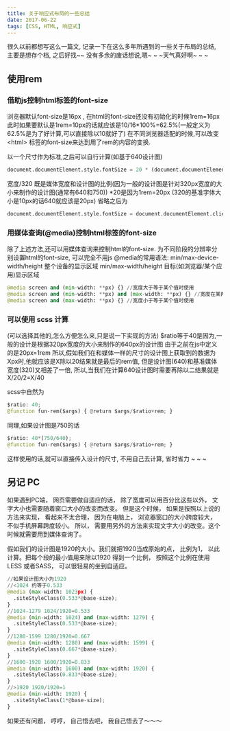 ```yaml
---
title: 关于响应式布局的一些总结
date: 2017-06-22
tags: [CSS, HTML, 响应式]
---
```


很久以前都想写这么一篇文, 记录一下在这么多年所遇到的一些关于布局的总结, 主要是想存个档, 之后好找~~
没有多余的废话想说,嗯~ ~ ~天气真好啊~ ~ ~

<!-- more -->
## 使用rem
### 借助js控制html标签的font-size

浏览器默认font-size是16px , 在html的font-size还没有初始化的时候1rem=16px
此时如果要默认是1rem=10px的话就应该是10/16*100%=62.5%(一般定义为62.5%是为了好计算,可以直接除以10就好了)
在不同浏览器适配的时候,可以改变 &lt;html&gt; 标签的font-size来达到用了rem的内容的变换.

以一个尺寸作为标准,之后可以自行计算(如基于640设计图)
```python
document.documentElement.style.fontSize = 20 * (document.documentElement.clientWidth / 320) + 'px';
```
宽度/320 既是媒体宽度和设计图的比例(因为一般的设计图是针对320px宽度的大小来制作的设计图(通常有640和750))
*20是因为1rem=20px (320的基准字体大小是10px的话640就应该是20px)
省略之后为
```python
document.documentElement.style.fontSize = document.documentElement.clientWidth / 16 + 'px';
```
### 用媒体查询(@media)控制html标签的font-size
除了上述方法,还可以用媒体查询来控制html的font-size. 为不同阶段的分辨率分别设置html的font-size, 可以完全不用js
@media的常用语法:
min/max-device-width/height 整个设备的显示区域
min/max-width/height 目标(如浏览器/某个应用)显示区域
```python
@media screen and (min-width: **px) {} //宽度大于等于某个值时使用
@media screen and (min-width: **px) and (max-width: **px) {} //宽度在某两个值之间时
@media screen and (max-width: **px) {} //宽度小于等于某个值时使用
```
<!-- 还有关于
基本媒体分辨率一览
<table>
	<tr>
		<td></td>
	</tr>
</table>
-->
### 可以使用 scss 计算
(可以选择其他的,怎么方便怎么来,只是说一下实现的方法)
$ratio等于40是因为,一般的设计是根据320px宽度的大小来制作的640px的设计图
由于之前在js中定义的是20px=1rem
所以,假如我们在和媒体一样的尺寸的设计图上获取到的数据为Xpx时,他就应该是X除以20结果就是最后的rem值,
但是设计图(640)和基准媒体宽度(320)又相差了一倍,
所以,当我们在计算640设计图时需要再除以二结果就是 X/20/2=X/40

scss中自然为
```python
$ratio: 40;
@function fun-rem($args) { @return $args/$ratio+rem; }
```

同理,如果设计图是750的话
```python
$ratio: 40*(750/640);
@function fun-rem($args) { @return $args/$ratio+rem; }
```

这样使用的话,就可以直接传入设计的尺寸, 不用自己去计算, 省时省力 ~ ~ ~



##  另记 PC
如果遇到PC端， 网页需要做自适应的话， 除了宽度可以用百分比这些以外， 文字大小也需要随着窗口大小的改变而改变。
但是这个时候， 如果是按照以上说的方法来实现， 看起来不太合理， 因为在电脑上， 浏览器窗口的大小跨度较大， 不似手机屏幕跨度较小。
所以， 需要用另外的方法来实现文字大小的改变。这个时候就需要用到媒体查询了。

假如我们的设计图是1920的大小。我们就把1920当成原始的点， 比例为1， 以此计算。把每个段的最小值用来除以1920 得到一个比例， 按照这个比例在使用LESS 或者SASS， 可以很轻易的坐到自适应。
```python
//如果设计图大小为1920
//<1024 约等于0.533
@media (max-width: 1023px) {
  .siteStyleClass(0.533*@base-size);
}
//1024-1279 1024/1920=0.533
@media (min-width: 1024) and (max-width: 1279) {
  .siteStyleClass(0.533*@base-size);
}
//1280-1599 1280/1920=0.667
@media (min-width: 1280) and (max-width: 1599) {
  .siteStyleClass(0.667*@base-size);
}
//1600-1920 1600/1920=0.833
@media (min-width: 1600) and (max-width: 1920) {
  .siteStyleClass(0.833*@base-size);
}
//>1920 1920/1920=1
@media (min-width: 1920) {
  .siteStyleClass(1*@base-size);
}
```
如果还有问题， 哼哼， 自己悟去吧， 我自己悟去了～～～
